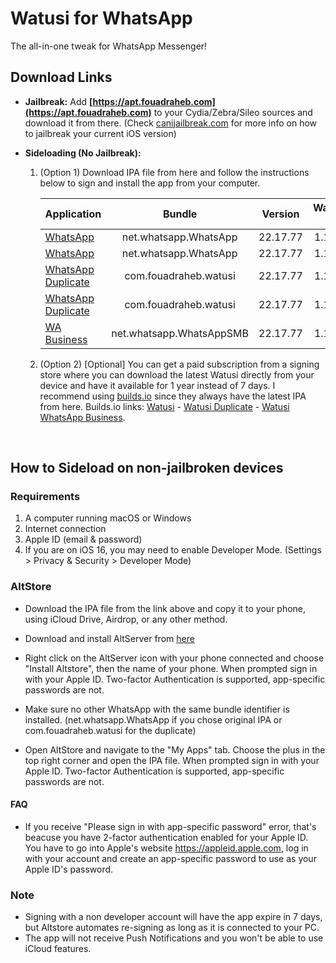 [original]: https://mega.nz/file/FORB0Awb#LIt2UsinXYnttm-E6n5YQBzgfy1zlBKY9O_p3ng3uGY
[original-stalky]: https://mega.nz/file/wKZ2ja7Q#U9dMSqDoszPfhCbqLz_K1dZkwqU7STtb9wmBwxU-mA0
[duplicate]: https://mega.nz/file/RTInCYYS#6orXHyUGLWZnAhibp9SkY4Mp4Uj8lE4FBl-KEGJ5Blc
[duplicate-stalky]: https://mega.nz/file/NDo0VBZa#r_MMnFalFlGCeId3H9Y7WC-t1UbyFlvtfw6mF1-URNw
[business]: https://mega.nz/file/gOxHDR6Z#i0_Qw4KoTsGQXex-OaWQ4mejBOVFQdYfMKf1jVL3jGc

[builds-io-watusi]: https://builds.io/apps/watusi/?aid=1025553
[builds-io-watusi-duplicate]: https://builds.io/apps/duplicatewhatsappwatusi/?aid=1025553
[builds-io-watusi-business]: https://builds.io/apps/whatsappb/?aid=1025553

# Watusi for WhatsApp

The all-in-one tweak for WhatsApp Messenger!


## Download Links

* **Jailbreak:** Add __[https://apt.fouadraheb.com](https://apt.fouadraheb.com)__ to your Cydia/Zebra/Sileo sources and download it from there. (Check [canijailbreak.com](https://canijailbreak.com/) for more info on how to jailbreak your current iOS version)
* **Sideloading (No Jailbreak):** 

    1. (Option 1) Download IPA file from here and follow the instructions below to sign and install the app from your computer.

        | Application | Bundle | Version | Watusi 3 | Stalky |
        | ------------------ |:---------:|:------:|:------:|:------:|
        | [WhatsApp][original] | net.whatsapp.WhatsApp | 22.17.77 | 1.1.35 | - |
        | [WhatsApp][original-stalky] | net.whatsapp.WhatsApp | 22.17.77 | 1.1.35 | 4.1.14 |
        | [WhatsApp Duplicate][duplicate] | com.fouadraheb.watusi | 22.17.77 | 1.1.35 | - |
        | [WhatsApp Duplicate][duplicate-stalky] | com.fouadraheb.watusi | 22.17.77 | 1.1.35 | 4.1.14 |
        | [WA Business][business] | net.whatsapp.WhatsAppSMB | 22.17.77 | 1.1.35 | - |
        
    2. (Option 2) [Optional] You can get a paid subscription from a signing store where you can download the latest Watusi directly from your device and have it available for 1 year instead of 7 days. I recommend using [builds.io][builds-io-watusi] since they always have the latest IPA from here. Builds.io links: [Watusi][builds-io-watusi] - [Watusi Duplicate][builds-io-watusi-duplicate] - [Watusi WhatsApp Business][builds-io-watusi-business].

&nbsp;

## How to Sideload on non-jailbroken devices

### Requirements

1. A computer running macOS or Windows
2. Internet connection
3. Apple ID (email & password)
4. If you are on iOS 16, you may need to enable Developer Mode. (Settings > Privacy & Security > Developer Mode)

### AltStore

* Download the IPA file from the link above and copy it to your phone, using iCloud Drive, Airdrop, or any other method.

* Download and install AltServer from [here](https://altstore.io)

* Right click on the AltServer icon with your phone connected and choose "Install Altstore", then the name of your phone. When prompted sign in with your Apple ID. Two-factor Authentication is supported, app-specific passwords are not.

* Make sure no other WhatsApp with the same bundle identifier is installed. (net.whatsapp.WhatsApp if you chose original IPA or com.fouadraheb.watusi for the duplicate)

* Open AltStore and navigate to the "My Apps" tab. Choose the plus in the top right corner and open the IPA file. When prompted sign in with your Apple ID. Two-factor Authentication is supported, app-specific passwords are not.

#### FAQ
* If you receive "Please sign in with app-specific password" error, that's beacuse you have 2-factor authentication enabled for your Apple ID. You have to go into Apple's website https://appleid.apple.com, log in with your account and create an app-specific password to use as your Apple ID's password.

### Note

* Signing with a non developer account will have the app expire in 7 days, but Altstore automates re-signing as long as it is connected to your PC.
* The app will not receive Push Notifications and you won't be able to use iCloud features.

